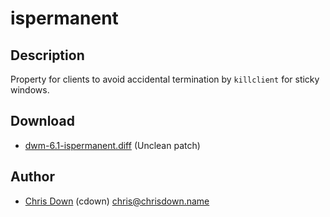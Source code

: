 ispermanent
===========

Description
-----------

Property for clients to avoid accidental termination by `killclient` for sticky
windows.

Download
--------

* [dwm-6.1-ispermanent.diff](dwm-6.1-ispermanent.diff) (Unclean patch)

Author
------

* [Chris Down](https://chrisdown.name) (cdown) <chris@chrisdown.name>
